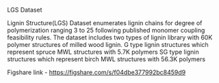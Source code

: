 LGS Dataset

Lignin Structure(LGS) Dataset enumerates lignin chains for degree of polymerization ranging 3 to 25 following published monomer coupling feasibility rules. The dataset includes two types of lignin library with 60K polymer structures of milled wood lignin.
G type lignin structures which represent spruce MWL structures with 5.7K polymers
SG type lignin structures which represent birch MWL structures with 56.3K polymers

Figshare link  - https://figshare.com/s/f04dbe377992bc8459d9
